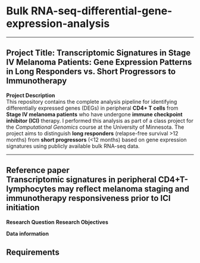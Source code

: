 # Bulk RNA-seq-differential-gene-expression-analysis
---

**Project Title: Transcriptomic Signatures in Stage IV Melanoma Patients: Gene Expression Patterns in Long Responders vs. Short Progressors to Immunotherapy**
---  

**Project Description**  
This repository contains the complete analysis pipeline for identifying differentially expressed genes (DEGs) in peripheral **CD4+ T cells** from **Stage IV melanoma patients** who have undergone **immune checkpoint inhibitor (ICI)** therapy. I performed this analysis as part of a class project for the *Computational Genomics* course at the University of Minnesota.
The project aims to distinguish **long responders** (relapse-free survival >12 months) from **short progressors** (<12 months) based on gene expression signatures using publicly available bulk RNA-seq data.

---  
**Reference paper**  
Transcriptomic signatures in peripheral CD4+T-lymphocytes may reflect melanoma staging and immunotherapy responsiveness prior to ICI initiation
---


**Research Question**
**Research Objectives**

**Data information**  


**Requirements**  
---  

